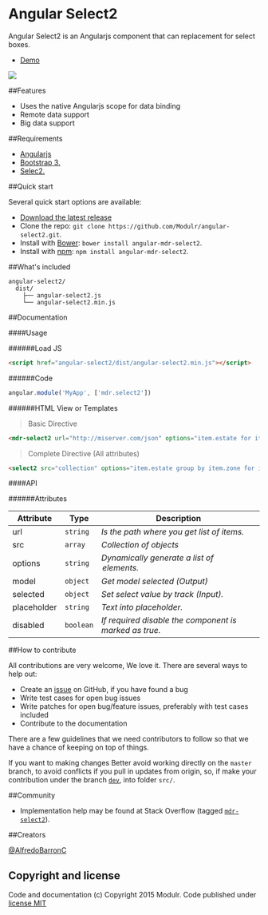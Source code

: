 # Angular Select2
Angular Select2 is an Angularjs component that can replacement for select boxes.

- [Demo](http://modulr.io/components/angular-select2/)

![](http://modulr.io/img/preview/angular-select2.png)

##Features

- Uses the native Angularjs scope for data binding
- Remote data support
- Big data support


##Requirements

- [Angularjs](https://angularjs.org/)
- [Bootstrap 3.](http://getbootstrap.com/)
- [Selec2.](https://select2.github.io/)

##Quick start

Several quick start options are available:

- [Download the latest release](https://github.com/Modulr/angular-select2/archive/master.zip)
- Clone the repo: `git clone https://github.com/Modulr/angular-select2.git`.
- Install with [Bower](http://bower.io/): `bower install angular-mdr-select2`.
- Install with [npm](https://www.npmjs.com): `npm install angular-mdr-select2`.

##What's included

```
angular-select2/
  dist/
    ├── angular-select2.js
    └── angular-select2.min.js
```

##Documentation

####Usage

######Load JS

```html
<script href="angular-select2/dist/angular-select2.min.js"></script>
```

######Code

```js
angular.module('MyApp', ['mdr.select2'])
```

######HTML View or Templates

> Basic Directive

```html
<mdr-select2 url="http://miserver.com/json" options="item.estate for item in collection track by item.id"></mdr-select2>
```

> Complete Directive (All attributes)

```html
<select2 src="collection" options="item.estate group by item.zone for item in collection | orderBy:'item' track by item.id" model="model" selected="value" placeholder="Seleccionar" disabled="true" required></select2>
```

####API

######Attributes

Attribute | Type | Description
--- | --- | ---
url | `string` | *Is the path where you get list of items.*
src | `array` | *Collection of objects*
options | `string` | *Dynamically generate a list of <option> elements.*
model | `object` | *Get model selected (Output)*
selected | `object` | *Set select value by track (Input).*
placeholder | `string` | *Text into placeholder.*
disabled | `boolean` | *If required disable the component is marked as true.*

##How to contribute

All contributions are very welcome, We love it. There are several ways to help out:

- Create an [issue](https://github.com/Modulr/angular-select2/issues) on GitHub, if you have found a bug
- Write test cases for open bug issues
- Write patches for open bug/feature issues, preferably with test cases included
- Contribute to the documentation

There are a few guidelines that we need contributors to follow so that we have a chance of keeping on top of things.

If you want to making changes Better avoid working directly on the `master` branch, to avoid conflicts if you pull in updates from origin, so, if make your contribution under the branch [`dev`](https://github.com/Modulr/angular-select2/tree/dev), into folder `src/`.

##Community

- Implementation help may be found at Stack Overflow (tagged [`mdr-select2`](http://stackoverflow.com/questions/tagged/mdr-select2)).

##Creators

[@AlfredoBarronC](https://twitter.com/AlfredoBarronC)

## Copyright and license

Code and documentation (c) Copyright 2015 Modulr. Code published under [license MIT](https://github.com/Modulr/angular-select2/blob/dev/LICENSE)
